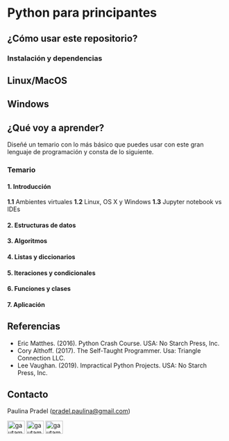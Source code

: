 # Python para principantes

## ¿Cómo usar este repositorio?

### Instalación y dependencias

## Linux/MacOS

## Windows

## ¿Qué voy a aprender?

Diseñé un temario con lo más básico que puedes usar con este gran lenguaje de programación y consta de lo siguiente.

### Temario
#### 1. Introducción
**1.1** Ambientes virtuales **1.2** Linux, OS X y Windows **1.3** Jupyter notebook vs IDEs

#### 2. Estructuras de datos

#### 3. Algoritmos

#### 4. Listas y diccionarios

#### 5. Iteraciones y condicionales

#### 6. Funciones y clases

#### 7. Aplicación

#### 

## Referencias

- Eric Matthes. (2016). Python Crash Course. USA: No Starch Press, Inc.
- Cory Althoff. (2017). The Self-Taught Programmer. Usa: Triangle Connection LLC.
- Lee Vaughan. (2019). Impractical Python Projects. USA: No Starch Press, Inc.

## Contacto

Paulina Pradel (pradel.paulina@gmail.com)
<p align="left">
<a href="https://twitter.com/pau_pradel" target="blank"><img align="center" src="https://raw.githubusercontent.com/rahuldkjain/github-profile-readme-generator/master/src/images/icons/Social/twitter.svg" alt="gautamkrishnar" height="30" width="40" /></a>
<a href="https://linkedin.com/in/paulina-pradel" target="blank"><img align="center" src="https://raw.githubusercontent.com/rahuldkjain/github-profile-readme-generator/master/src/images/icons/Social/linked-in-alt.svg" alt="gautamkrishnar" height="30" width="40" /></a>
<a href="https://instagram.com/paupradel" target="blank"><img align="center" src="https://raw.githubusercontent.com/rahuldkjain/github-profile-readme-generator/master/src/images/icons/Social/instagram.svg" alt="gautamkrishnar" height="30" width="40" /></a>  
